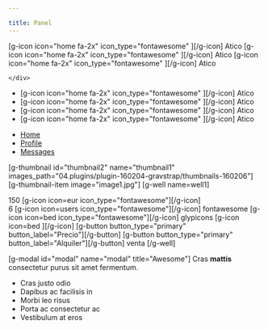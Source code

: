 ```yaml
---

title: Panel
---
```


<div class="container-fluid">
  <div class="row">
    <div class="col-sm-6">
     [g-icon icon="home fa-2x" icon_type="fontawesome" ][/g-icon]
Atico
[g-icon icon="home fa-2x" icon_type="fontawesome" ][/g-icon]
Atico
[g-icon icon="home fa-2x" icon_type="fontawesome" ][/g-icon]
Atico
    </div>
    <div class="col-sm-6">
    
    </div>
  </div>
</div>
<div class="col-md-12">
<ul class="list-group">
    <li class="list-group-item">
        [g-icon icon="home fa-2x" icon_type="fontawesome" ][/g-icon]
Atico
    </li> 
    <li class="list-group-item">
        [g-icon icon="home fa-2x" icon_type="fontawesome" ][/g-icon]
Atico
    </li>
    <li class="list-group-item">
        [g-icon icon="home fa-2x" icon_type="fontawesome" ][/g-icon]
Atico
    </li> 
    <li class="list-group-item">
        [g-icon icon="home fa-2x" icon_type="fontawesome" ][/g-icon]
Atico
    </li>
    </ul>
  </div>
<ul class="nav nav-pills">
  <li role="presentation" class="active"><a href="#">Home</a></li>
  <li role="presentation"><a href="#">Profile</a></li>
  <li role="presentation"><a href="#">Messages</a></li>
</ul>

[g-thumbnail id="thumbnail2"  name="thumbnail1" images_path="04.plugins/plugin-160204-gravstrap/thumbnails-160206"]
[g-thumbnail-item image="image1.jpg"]
[g-well name=well1]
<div class="item-icon">
150 [g-icon icon=eur icon_type="fontawesome"][/g-icon]
</div>
6 [g-icon icon=users icon_type="fontawesome"][/g-icon]
fontawesome
[g-icon icon=bed icon_type="fontawesome"][/g-icon]
glypicons
[g-icon icon=bed ][/g-icon]
[g-button button_type="primary" button_label="Precio"][/g-button]
[g-button button_type="primary" button_label="Alquiler"][/g-button]
venta
[/g-well]

[g-modal id="modal" name="modal" title="Awesome"]
Cras **mattis** consectetur purus sit amet fermentum.




<ul class ="col-md-4" class="list-group">
  <li class="list-group-item">Cras justo odio</li>
  <li class="list-group-item">Dapibus ac facilisis in</li>
  <li class="list-group-item">Morbi leo risus</li>
  <li class="list-group-item">Porta ac consectetur ac</li>
  <li class="list-group-item">Vestibulum at eros</li>
</ul>